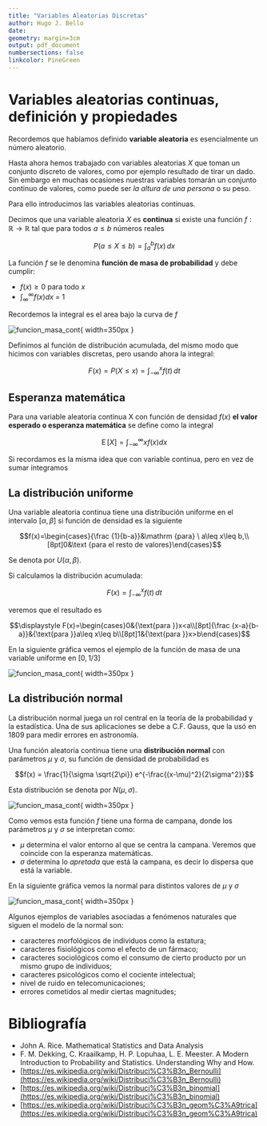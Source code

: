 ```yaml
---
title: "Variables Aleatorias Discretas"
author: Hugo J. Bello
date:
geometry: margin=3cm
output: pdf_document
numbersections: false
linkcolor: PineGreen
---
```


# Variables aleatorias continuas, definición y propiedades

Recordemos que habíamos definido  **variable aleatoria** es esencialmente un número aleatorio.

Hasta ahora hemos trabajado con variables aleatorias $X$ que toman un conjunto discreto de valores, como por ejemplo resultado de tirar un dado. Sin embargo en muchas ocasiones nuestras variables tomarán un conjunto continuo de valores, como puede ser *la altura de una persona* o su peso.

Para ello introducimos las variables aleatorias continuas.

Decimos que una variable aleatoria $X$ es **continua** si existe una función $f:\mathbb R \to \mathbb R$ tal que para todos $a\leq b$ números reales

$$\displaystyle P(a\leq X\leq b)=\int _{a}^{b}f(x)\,dx$$

La función $f$ se le denomina **función de masa de probabilidad** y debe cumplir:

- $f(x)\geq 0$ para todo $x$
- $\int^\infty_\infty f(x)dx$ = 1

Recordemos la integral es el area bajo la curva de $f$

![funcion_masa_cont](sc_1.png){ width=350px }

Definimos al función de distribución acumulada, del mismo modo que hicimos con variables discretas, pero usando ahora la integral:

$$F(x)=P(X\leq x)=\int _{-\infty }^{x}f(t)\,dt$$
 
## Esperanza matemática

Para una variable aleatoria continua  X con función de densidad $\displaystyle f(x)$ **el valor esperado o esperanza matemática** se define como la integral

$$\displaystyle \operatorname {E} [X]=\int^{\infty}_{-\infty }xf(x)dx$$

Si recordamos es la misma idea que con variable continua, pero en vez de sumar integramos

## La distribución uniforme

Una variable aleatoria continua tiene una distribución uniforme en el intervalo $[\alpha, \beta]$ si función de densidad es la siguiente

$$f(x)=\begin{cases}{\frac {1}{b-a}}&\mathrm {para} \ a\leq x\leq b,\\[8pt]0&\text {para el resto de valores}\end{cases}$$

Se denota por $U(\alpha, \beta)$.

Si calculamos la distribución acumulada:

$$F(x)= \int _{-\infty }^{x}f(t)\,dt$$
 
veremos que el resultado es

$$\displaystyle F(x)=\begin{cases}0&{\text{para }}x<a\\[8pt]{\frac {x-a}{b-a}}&{\text{para }}a\leq x\leq b\\[8pt]1&{\text{para }}x>b\end{cases}$$

En la siguiente gráfica vemos el ejemplo de la función de masa de una variable uniforme en $[0,1/3]$

![funcion_masa_cont](sc_2.png){ width=350px }

## La distribución normal

La distribución normal juega un rol central en la teoría de la probabilidad y la estadística. Una de sus aplicaciones se debe a C.F. Gauss, que la usó en  1809 para medir errores en astronomía. 

Una función aleatoria continua tiene una **distribución normal** con parámetros $\mu$ y $\sigma$, su función de densidad de probabilidad es


$$f(x) = \frac{1}{\sigma \sqrt{2\pi}} e^{-\frac{(x-\mu)^2}{2\sigma^2}}$$

Esta distribución se denota por $N(\mu, \sigma)$.

![funcion_masa_cont](sc_3.png){ width=350px }

Como vemos esta función $f$ tiene una forma de campana, donde los parámetros $\mu$ y $\sigma$ se interpretan como:

- $\mu$ determina el valor entorno al que se centra la campana. Veremos que coincide con la esperanza matemáticas.
- $\sigma$ determina lo *apretada* que está la campana, es decir lo dispersa que está la variable.

En la siguiente gráfica vemos la normal para distintos valores de $\mu$ y $\sigma$

![funcion_masa_cont](normal2.png){ width=350px }


Algunos ejemplos de variables asociadas a fenómenos naturales que siguen el modelo de la normal son:

- caracteres morfológicos de individuos como la estatura;
- caracteres fisiológicos como el efecto de un fármaco;
- caracteres sociológicos como el consumo de cierto producto por un mismo grupo de individuos;
- caracteres psicológicos como el cociente intelectual;
- nivel de ruido en telecomunicaciones;
- errores cometidos al medir ciertas magnitudes;


# Bibliografía

- John A. Rice. Mathematical Statistics and Data Analysis
- F. M. Dekking, C. Kraailkamp, H. P. Lopuhaa, L. E. Meester. A Modern Introduction to Probability and Statistics. Understanding Why and How.
- [https://es.wikipedia.org/wiki/Distribuci%C3%B3n_Bernoulli](https://es.wikipedia.org/wiki/Distribuci%C3%B3n_Bernoulli)
- [https://es.wikipedia.org/wiki/Distribuci%C3%B3n_binomial](https://es.wikipedia.org/wiki/Distribuci%C3%B3n_binomial)
- [https://es.wikipedia.org/wiki/Distribuci%C3%B3n_geom%C3%A9trica](https://es.wikipedia.org/wiki/Distribuci%C3%B3n_geom%C3%A9trica)
